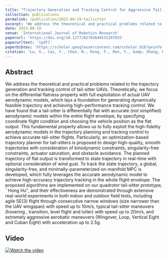```yaml
---
title: "Trajectory Generation and Tracking Control for Aggressive Tail-Sitter Flights"
collection: publications
permalink: /publication/2023-09-19-tailsitter
excerpt: 'We address the theoretical and practical problems related to the trajectory generation and tracking control of tail-sitter UAVs. Theoretically, we ...'
date: 2023-09-19
venue: 'International Journal of Robotics Research'
paperurl: 'https://doi.org/10.1177/02783649231207655'
paperurltext: '[pdf]'
paperbibtex: 'https://scholar.googleusercontent.com/scholar.bib?q=info:Qb3Iodb5HXMJ:scholar.google.com/&amp;output=citation&amp;scisdr=ClEjYb5MELeo6_R1yzM:AFWwaeYAAAAAZQlw0zNsfxwMWf0I7ZrhF5j4U2o&amp;scisig=AFWwaeYAAAAAZQlw03CJwIGKeYpGN29shWIHkpQ&amp;scisf=4&amp;ct=citation&amp;cd=-1&amp;hl=zh-CN'
citation: 'Lu, G., Cai, Y., Chen, N., Kong, F., Ren, Y., &amp; Zhang, F. (2022). Trajectory Generation and Tracking Control for Aggressive Tail-Sitter Flights. arXiv preprint arXiv:2212.11552.'
---
```

## Abstract

We address the theoretical and practical problems related to the trajectory generation and tracking control of tail-sitter UAVs. Theoretically, we focus on the differential flatness property with full exploitation of actual UAV aerodynamic models, which lays a foundation for generating dynamically feasible trajectory and achieving high-performance tracking control. We have found that a tail-sitter is differentially flat with accurate (not simplified) aerodynamic models within the entire flight envelope, by specifying coordinate flight condition and choosing the vehicle position as the flat output. This fundamental property allows us to fully exploit the high-fidelity aerodynamic models in the trajectory planning and tracking control to achieve accurate tail-sitter flights. Particularly, an optimization-based trajectory planner for tail-sitters is proposed to design high-quality, smooth trajectories with consideration of kinodynamic constraints, singularity-free constraints, actuator saturation, and obstacle avoidance. The planned trajectory of flat output is transformed to state trajectory in real-time with optional consideration of wind gust. To track the state trajectory, a global, singularity-free, and minimally-parameterized on-manifold MPC is developed, which fully leverages the accurate aerodynamic model to achieve high-accuracy trajectory tracking in the whole flight envelope. The proposed algorithms are implemented on our quadrotor tail-sitter prototype, ``Hong Hu&quot;, and their effectiveness are demonstrated through extensive real-world experiments in both indoor and outdoor field tests, including agile SE(3) flight through consecutive narrow windows (size narrower than the UAV wingspan) with speed up to $10$m/s, typical tail-sitter maneuvers (hovering , transition, level flight and loiter) with speed up to $20$m/s, and extremely aggressive aerobatic maneuvers (Wingover, Loop, Vertical Eight and Cuban Eight) with acceleration up to 2.5g.

## Video
[![Watch the video](https://img.youtube.com/vi/2x_bLbVuyrk/hqdefault.jpg)](https://www.youtube.com/watch?v=2x_bLbVuyrk)
